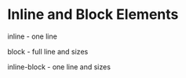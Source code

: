 # Inline and Block Elements

inline - one line

block - full line and sizes

inline-block - one line and sizes